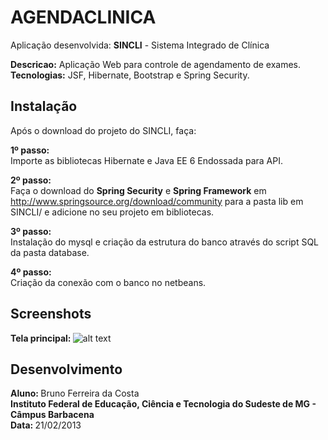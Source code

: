 AGENDACLINICA
==================

Aplicação desenvolvida: <b>SINCLI</b> - Sistema Integrado de Clínica

<b>Descricao:</b> Aplicação Web para controle de agendamento de exames.<br>
<b>Tecnologias:</b> JSF, Hibernate, Bootstrap e Spring Security.<br>

Instalação
----------------

Após o download do projeto do SINCLI, faça:<br>

<b>1º passo: </b><br>
Importe as bibliotecas Hibernate e Java EE 6 Endossada para API.

<b>2º passo: </b><br>
Faça o download do <b>Spring Security</b> e <b>Spring Framework</b> em http://www.springsource.org/download/community 
para a pasta lib em SINCLI/ e adicione no seu projeto em bibliotecas.

<b>3º passo: </b><br>
Instalação do mysql e criação da estrutura do banco através do script SQL da pasta database.

<b>4º passo: </b><br>
Criação da conexão com o banco no netbeans.

Screenshots
----------------------
<b>Tela principal: </b>
![alt text](https://raw.github.com/BrunoFer/AGENDACLINICA/master/imagens/tela_principal.png "Tela principal:")

Desenvolvimento
----------------------
<b>Aluno: </b> Bruno Ferreira da Costa<br>
<b>Instituto Federal de Educação, Ciência e Tecnologia do Sudeste de MG - Câmpus Barbacena</b><br>
<b>Data: </b> 21/02/2013<br>
